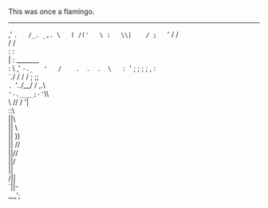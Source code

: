 This was once a flamingo.
___  
  ,'   `.  
 /_. _,. \  
( /('   \ :  
 \\|    / ;  
  `'   / /  
      / /  
     : :  
     | :    _______  
     :  \ ,'       `-._  
     '   /    .  .  .  \  
      : `' ;  ;  ;  ; , :  
       \`./  /  /  / ; ;;  
        `. `'../__/ / ,.\  
           `'-.____;-'`\\\  
               \ //   / '|  
                ::\  
                ||\\  
                || \\  
                ||  ))  
                || //  
                ||//  
                ||/  
                ||  
               /||  
               `||-  
             __,';    
